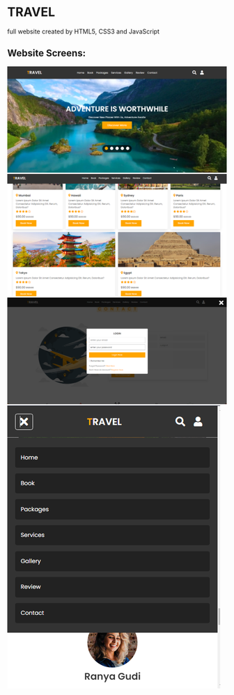 # TRAVEL
full website created by HTML5, CSS3 and JavaScript 

## Website Screens:
![web](https://github.com/YoussefTurkey/TRAVEL/blob/main/images/screens/screen1.PNG)
![web](https://github.com/YoussefTurkey/TRAVEL/blob/main/images/screens/screen2.PNG)
![web](https://github.com/YoussefTurkey/TRAVEL/blob/main/images/screens/screen3.PNG)
![web](https://github.com/YoussefTurkey/TRAVEL/blob/main/images/screens/screen4.PNG)
